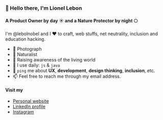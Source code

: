 ### 👋 Hello there, I'm Lionel Lebon

#### A Product Owner by day ☀️ and a Nature Protector by night 🌕

I'm @lebolnobel and I ❤ to craft, web stuffs, net neutrality, inclusion and education hacking.

- 📸 Photograph
- 🌿 Naturalist
- 🐝 Raising awareness of the living world
- 🚀 I use daily: `js` & `java`
- 💬 `ping` me about **UX**, **development**, **design thinking**, **inclusion**, etc.
- 📫 Feel free to reach me through my email address.

#### Visit my

- [Personal website](https://lionellebon.be/)
- [LinkedIn profile](https://www.linkedin.com/in/lionellebon/)
- [Instagram](https://www.instagram.com/lebolnobel)
